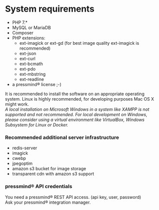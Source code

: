 # System requirements
* PHP 7.*
* MySQL or MariaDB
* Composer
* PHP extensions:
    * ext-imagick or ext-gd (for best image quality ext-imagick is recommended)
    * ext-json
    * ext-curl
    * ext-bcmath
    * ext-pdo
    * ext-mbstring
    * ext-readline
* a pressmind® license ;-)

It is recommended to install the software on an appropriate operating system.
Linux is highly recommended, for developing purposes Mac OS X might work.  
*A local installation on Microsoft Windows in a system like XAMPP is not supported and not recommended.
For local development on Windows, please consider using a virtual environment like VirtualBox, Windows Subsystem for Linux or Docker.*

### Recommended additional server infrastructure
* redis-server
* imagick
* cwebp
* jpegoptim
* amazon s3 bucket for image storage
* transparent cdn with amazon s3 support


### pressmind® API credentials
You need a pressmind® REST API access. (api key, user, password)  
Ask your pressmind® integration manager.
